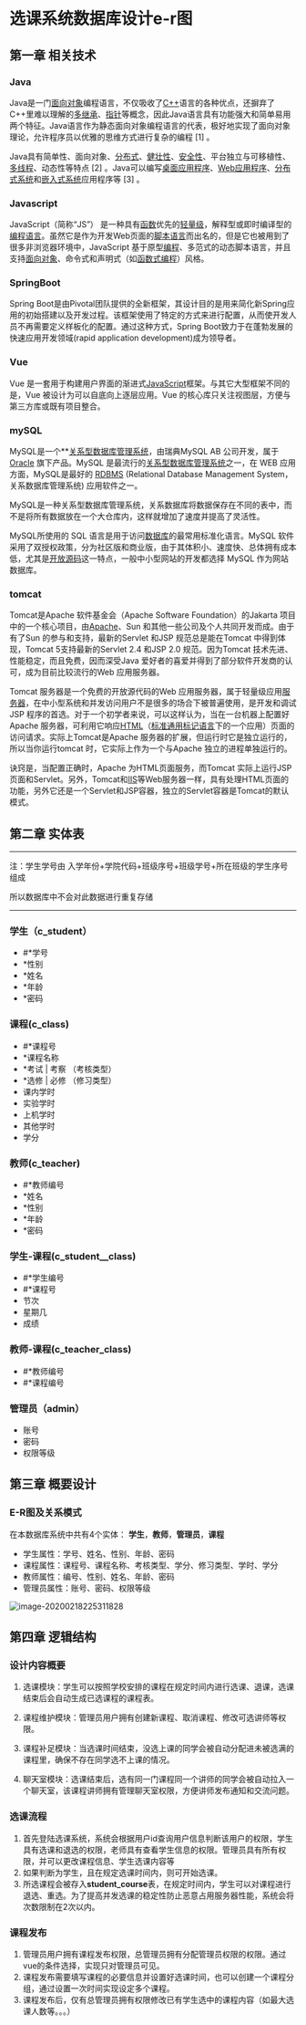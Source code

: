 # 选课系统数据库设计e-r图

## 第一章  相关技术

###  Java

Java是一门[面向对象](https://baike.baidu.com/item/面向对象)编程语言，不仅吸收了[C++](https://baike.baidu.com/item/C%2B%2B)语言的各种优点，还摒弃了C++里难以理解的[多继承](https://baike.baidu.com/item/多继承)、[指针](https://baike.baidu.com/item/指针/2878304)等概念，因此Java语言具有功能强大和简单易用两个特征。Java语言作为静态面向对象编程语言的代表，极好地实现了面向对象理论，允许程序员以优雅的思维方式进行复杂的编程 [1] 。

Java具有简单性、面向对象、[分布式](https://baike.baidu.com/item/分布式/19276232)、[健壮性](https://baike.baidu.com/item/健壮性/4430133)、[安全性](https://baike.baidu.com/item/安全性/7664678)、平台独立与可移植性、[多线程](https://baike.baidu.com/item/多线程/1190404)、动态性等特点 [2] 。Java可以编写[桌面应用程序](https://baike.baidu.com/item/桌面应用程序/2331979)、[Web应用程序](https://baike.baidu.com/item/Web应用程序)、[分布式系统](https://baike.baidu.com/item/分布式系统/4905336)和[嵌入式系统](https://baike.baidu.com/item/嵌入式系统/186978)应用程序等 [3] 。

### Javascript

JavaScript（简称“JS”） 是一种具有[函数](https://baike.baidu.com/item/函数/301912)优先的[轻量级](https://baike.baidu.com/item/轻量级/22359343)，解释型或即时编译型的[编程语言](https://baike.baidu.com/item/编程语言/9845131)。虽然它是作为开发Web页面的[脚本语言](https://baike.baidu.com/item/脚本语言/1379708)而出名的，但是它也被用到了很多非浏览器环境中，JavaScript 基于原型[编程](https://baike.baidu.com/item/编程/139828)、多范式的动态脚本语言，并且支持[面向对象](https://baike.baidu.com/item/面向对象/2262089)、命令式和声明式（如[函数式编程](https://baike.baidu.com/item/函数式编程/4035031)）风格。

### SpringBoot

Spring Boot是由Pivotal团队提供的全新框架，其设计目的是用来简化新Spring应用的初始搭建以及开发过程。该框架使用了特定的方式来进行配置，从而使开发人员不再需要定义样板化的配置。通过这种方式，Spring Boot致力于在蓬勃发展的快速应用开发领域(rapid application development)成为领导者。

### Vue

Vue 是一套用于构建用户界面的渐进式[JavaScript](https://baike.baidu.com/item/JavaScript/321142)框架。与其它大型框架不同的是，Vue 被设计为可以自底向上逐层应用。Vue 的核心库只关注视图层，方便与第三方库或既有项目整合。

### mySQL

MySQL是一个**[关系型数据库管理系统](https://baike.baidu.com/item/关系型数据库管理系统/696511)，由瑞典MySQL AB 公司开发，属于 [Oracle](https://baike.baidu.com/item/Oracle) 旗下产品。MySQL 是最流行的[关系型数据库管理系统](https://baike.baidu.com/item/关系型数据库管理系统/696511)之一，在 WEB 应用方面，MySQL是最好的 [RDBMS](https://baike.baidu.com/item/RDBMS/1048260) (Relational Database Management System，关系数据库管理系统) 应用软件之一。

MySQL是一种关系型数据库管理系统，关系数据库将数据保存在不同的表中，而不是将所有数据放在一个大仓库内，这样就增加了速度并提高了灵活性。

MySQL所使用的 SQL 语言是用于访问[数据库](https://baike.baidu.com/item/数据库/103728)的最常用标准化语言。MySQL 软件采用了双授权政策，分为社区版和商业版，由于其体积小、速度快、总体拥有成本低，尤其是[开放源码](https://baike.baidu.com/item/开放源码/7176422)这一特点，一般中小型网站的开发都选择 MySQL 作为网站数据库。

### tomcat

Tomcat是Apache 软件基金会（Apache Software Foundation）的Jakarta 项目中的一个核心项目，由[Apache](https://baike.baidu.com/item/Apache/6265)、Sun 和其他一些公司及个人共同开发而成。由于有了Sun 的参与和支持，最新的Servlet 和JSP 规范总是能在Tomcat 中得到体现，Tomcat 5支持最新的Servlet 2.4 和JSP 2.0 规范。因为Tomcat 技术先进、性能稳定，而且免费，因而深受Java 爱好者的喜爱并得到了部分软件开发商的认可，成为目前比较流行的Web 应用服务器。

Tomcat 服务器是一个免费的开放源代码的Web 应用服务器，属于轻量级应用[服务器](https://baike.baidu.com/item/服务器)，在中小型系统和并发访问用户不是很多的场合下被普遍使用，是开发和调试JSP 程序的首选。对于一个初学者来说，可以这样认为，当在一台机器上配置好Apache 服务器，可利用它响应[HTML](https://baike.baidu.com/item/HTML)（[标准通用标记语言](https://baike.baidu.com/item/标准通用标记语言/6805073)下的一个应用）页面的访问请求。实际上Tomcat是Apache 服务器的扩展，但运行时它是独立运行的，所以当你运行tomcat 时，它实际上作为一个与Apache 独立的进程单独运行的。

诀窍是，当配置正确时，Apache 为HTML页面服务，而Tomcat 实际上运行JSP 页面和Servlet。另外，Tomcat和[IIS](https://baike.baidu.com/item/IIS)等Web服务器一样，具有处理HTML页面的功能，另外它还是一个Servlet和JSP容器，独立的Servlet容器是Tomcat的默认模式。

## 第二章 实体表

---

注：学生学号由 入学年份+学院代码+班级序号+班级学号+所在班级的学生序号 组成

所以数据库中不会对此数据进行重复存储

---



### 学生（c_student）

* #*学号
* *性别
* *姓名
* *年龄
* *密码

### 课程(c_class)

* #*课程号
* *课程名称
* *考试 | 考察 （考核类型）
* *选修 | 必修 （修习类型）
* 课内学时
* 实验学时
* 上机学时
* 其他学时
* 学分

### 教师(c_teacher)

* #*教师编号
* *姓名
* *性别
* *年龄
* *密码

### 学生-课程(c_student__class)

* #*学生编号
* #*课程号
* 节次
* 星期几
* 成绩

### 教师-课程(c_teacher_class)

* #*教师编号
* #*课程编号

### 管理员（admin）

* 账号
* 密码
* 权限等级

 ## 第三章 概要设计

### E-R图及关系模式

在本数据库系统中共有4个实体： **学生**，**教师**，**管理员**，**课程**

* 学生属性：学号、姓名、性别、年龄、密码
* 课程属性：课程号、课程名称、考核类型、学分、修习类型、学时、学分
* 教师属性：编号、性别、姓名、年龄、密码
* 管理员属性：账号、密码、权限等级

![image-20200218225311828](C:\Users\Administrator\AppData\Roaming\Typora\typora-user-images\image-20200218225311828.png)

## 第四章 逻辑结构

### 设计内容概要

1. 选课模块：学生可以按照学校安排的课程在规定时间内进行选课、退课，选课结束后会自动生成已选课程的课程表。

2. 课程维护模块：管理员用户拥有创建新课程、取消课程、修改可选讲师等权限。

3. 课程补足模块：当选课时间结束，没选上课的同学会被自动分配进未被选满的课程里，确保不存在同学选不上课的情况。

4. 聊天室模块：选课结束后，选有同一门课程同一个讲师的同学会被自动拉入一个聊天室，该课程讲师拥有管理聊天室权限，方便讲师发布通知和交流问题。

### 选课流程

1. 首先登陆选课系统，系统会根据用户id查询用户信息判断该用户的权限，学生具有选课和退选的权限，老师具有查看学生信息的权限。管理员具有所有权限，并可以更改课程信息、学生选课内容等
2. 如果判断为学生，且在规定选课时间内，则可开始选课。
3. 所选课程会被存入**student_course**表，在规定时间内，学生可以对课程进行退选、重选。为了提高并发选课的稳定性防止恶意占用服务器性能，系统会将次数限制在2次以内。

### 课程发布

1. 管理员用户拥有课程发布权限，总管理员拥有分配管理员权限的权限。通过vue的条件选择，实现只对管理员可见。
2. 课程发布需要填写课程的必要信息并设置好选课时间，也可以创建一个课程分组，通过设置一次时间实现设定多个课程。
3. 课程发布后，仅有总管理员拥有权限修改已有学生选中的课程内容（如最大选课人数等。。。）

















